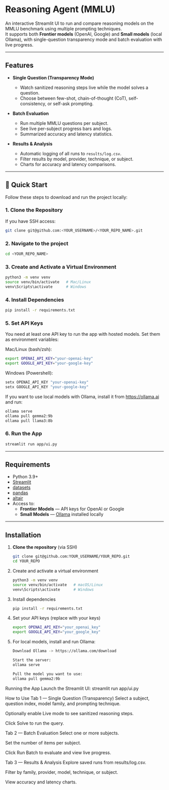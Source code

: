 # Reasoning Agent (MMLU)

An interactive Streamlit UI to run and compare reasoning models on the MMLU benchmark using multiple prompting techniques.  
It supports both **Frontier models** (OpenAI, Google) and **Small models** (local Ollama), with single-question transparency mode and batch evaluation with live progress.

---

## Features

- **Single Question (Transparency Mode)**  
  - Watch sanitized reasoning steps live while the model solves a question.  
  - Choose between few-shot, chain-of-thought (CoT), self-consistency, or self-ask prompting.  

- **Batch Evaluation**  
  - Run multiple MMLU questions per subject.  
  - See live per-subject progress bars and logs.  
  - Summarized accuracy and latency statistics.  

- **Results & Analysis**  
  - Automatic logging of all runs to `results/log.csv`.  
  - Filter results by model, provider, technique, or subject.  
  - Charts for accuracy and latency comparisons.

---

## 🚀 Quick Start

Follow these steps to download and run the project locally:

### 1. Clone the Repository
If you have SSH access:
   ```bash
   git clone git@github.com:<YOUR_USERNAME>/<YOUR_REPO_NAME>.git
   ```
### 2. Navigate to the project
   ```bash
   cd <YOUR_REPO_NAME>
   ```
### 3. Create and Activate a Virtual Environment
   ```bash
   python3 -m venv venv
   source venv/bin/activate   # Mac/Linux
   venv\Scripts\activate      # Windows
   ```
### 4. Install Dependencies    
   ```bash
   pip install -r requirements.txt
   ```
### 5. Set API Keys  
You need at least one API key to run the app with hosted models. Set them as environment variables:

Mac/Linux (bash/zsh):
   ```bash
   export OPENAI_API_KEY="your-openai-key"
   export GOOGLE_API_KEY="your-google-key"
   ```
Windows (Powershell):
   ```bash
   setx OPENAI_API_KEY "your-openai-key"
   setx GOOGLE_API_KEY "your-google-key"
   ```
If you want to use local models with Ollama, install it from https://ollama.ai and run:
   ```bash
   ollama serve
   ollama pull gemma2:9b
   ollama pull llama3:8b
   ```
### 6. Run the App
   ```bash
   streamlit run app/ui.py
   ```
---

## Requirements

- Python 3.9+  
- [Streamlit](https://streamlit.io/)  
- [datasets](https://huggingface.co/docs/datasets)  
- [pandas](https://pandas.pydata.org/)  
- [altair](https://altair-viz.github.io/)  
- Access to:
  - **Frontier Models** — API keys for OpenAI or Google
  - **Small Models** — [Ollama](https://ollama.com/) installed locally

---

## Installation

1. **Clone the repository** (via SSH)
   ```bash
   git clone git@github.com:YOUR_USERNAME/YOUR_REPO.git
   cd YOUR_REPO

2. Create and activate a virtual environment
   ```bash
   python3 -m venv venv
   source venv/bin/activate   # macOS/Linux
   venv\Scripts\activate      # Windows

3. Install dependencies
   ```bash
   pip install -r requirements.txt

4. Set your API keys (replace with your keys)
   ```bash
   export OPENAI_API_KEY="your_openai_key"
   export GOOGLE_API_KEY="your_google_key"

5. For local models, install and run Ollama:
   ```bash 
   Download Ollama -> https://ollama.com/download

   Start the server:
   ollama serve

   Pull the model you want to use:
   ollama pull gemma2:9b


Running the App
Launch the Streamlit UI:
streamlit run app/ui.py

How to Use
Tab 1 — Single Question (Transparency)
Select a subject, question index, model family, and prompting technique.

Optionally enable Live mode to see sanitized reasoning steps.

Click Solve to run the query.

Tab 2 — Batch Evaluation
Select one or more subjects.

Set the number of items per subject.

Click Run Batch to evaluate and view live progress.

Tab 3 — Results & Analysis
Explore saved runs from results/log.csv.

Filter by family, provider, model, technique, or subject.

View accuracy and latency charts.